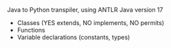 Java to Python transpiler, using ANTLR
Java version 17

- Classes (YES extends, NO implements, NO permits)
- Functions
- Variable declarations (constants, types)